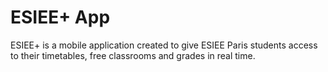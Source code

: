 # ESIEE+ App
ESIEE+ is a mobile application created to give ESIEE Paris students access to their timetables, free classrooms and grades in real time. 


